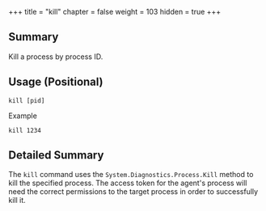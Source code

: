 +++
title = "kill"
chapter = false
weight = 103
hidden = true
+++

## Summary
Kill a process by process ID.

## Usage (Positional)
```
kill [pid]
```
Example
```
kill 1234
```

## Detailed Summary
The `kill` command uses the `System.Diagnostics.Process.Kill` method to kill the specified process. The access token for the agent's process will need the correct permissions to the target process in order to successfully kill it.
